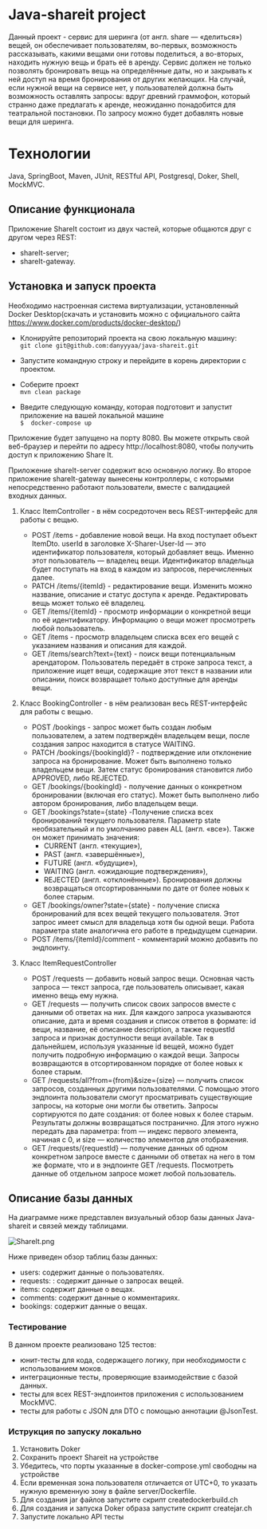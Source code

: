 # Java-shareit project

Данный проект - сервис для шеринга (от англ. share — «делиться») вещей, он обеспечивает пользователям, во-первых,
возможность рассказывать, какими вещами они готовы поделиться, а во-вторых, находить нужную вещь и брать её в аренду.
Сервис должен не только позволять бронировать вещь на определённые даты, но и закрывать к ней доступ на время
бронирования от других желающих. На случай, если нужной вещи на сервисе нет, у пользователей должна быть возможность
оставлять запросы: вдруг древний граммофон, который странно даже предлагать к аренде, неожиданно понадобится для
театральной постановки. По запросу можно будет добавлять новые вещи для шеринга.

# Технологии
Java, SpringBoot, Maven, JUnit, RESTful API, Postgresql, Doker, Shell, MockMVC.

## Описание функционала
Приложение ShareIt состоит из двух частей, которые общаются друг с другом через REST:
- shareIt-server;
- shareIt-gateway.

## Установка и запуск проекта
Необходимо настроенная система виртуализации, установленный Docker Desktop(скачать и установить можно с официального сайта https://www.docker.com/products/docker-desktop/)

- Клонируйте репозиторий проекта на свою локальную машину:  
  ```git clone git@github.com:danyyyaa/java-shareit.git```

- Запустите командную строку и перейдите в корень директории с проектом.

- Соберите проект  
  ```mvn clean package```

- Введите следующую команду, которая подготовит и запустит приложение на вашей локальной машине  
  ```$  docker-compose up```

Приложение будет запущено на порту 8080. Вы можете открыть свой веб-браузер и перейти по адресу http://localhost:8080, чтобы получить доступ к приложению Share It.

Приложение shareIt-server содержит всю основную логику.
Во второе приложение shareIt-gateway вынесены контроллеры, с которыми непосредственно работают пользователи, вместе
с валидацией входных данных.

1. Класс ItemController - в нём сосредоточен весь REST-интерфейс для работы с вещью.
   - POST /items - добавление новой вещи. На вход поступает объект ItemDto. userId в заголовке X-Sharer-User-Id —
     это идентификатор пользователя, который добавляет вещь. Именно этот пользователь — владелец вещи.
     Идентификатор владельца будет поступать на вход в каждом из запросов, перечисленных далее.
   - PATCH /items/{itemId} - редактирование вещи. Изменить можно название, описание и статус доступа к аренде.
     Редактировать вещь может только её владелец.
   - GET /items/{itemId} - просмотр информации о конкретной вещи по её идентификатору. Информацию о вещи может
     просмотреть любой пользователь.
   - GET /items - просмотр владельцем списка всех его вещей с указанием названия и описания для каждой.
   - GET /items/search?text={text} - поиск вещи потенциальным арендатором. Пользователь передаёт в строке запроса текст,
     а приложение ищет вещи, содержащие этот текст в названии или описании, поиск возвращает только доступные для аренды вещи.

2. Класс BookingController - в нём реализован весь REST-интерфейс для работы с вещью.
   - POST /bookings - запрос может быть создан любым пользователем, а затем подтверждён владельцем вещи, после создания
     запрос находится в статусе WAITING.
   - PATCH /bookings/{bookingId}? - подтверждение или отклонение запроса на бронирование. Может быть выполнено только
     владельцем вещи. Затем статус бронирования становится либо APPROVED, либо REJECTED.
   - GET /bookings/{bookingId} - получение данных о конкретном бронировании (включая его статус). Может быть выполнено
     либо автором бронирования, либо владельцем вещи.
   - GET /bookings?state={state} -Получение списка всех бронирований текущего пользователя. Параметр state необязательный
     и по умолчанию равен ALL (англ. «все»). Также он может принимать значения:
      - CURRENT (англ. «текущие»),
      - PAST (англ. «завершённые»),
      - FUTURE (англ. «будущие»),
      - WAITING (англ. «ожидающие подтверждения»),
      - REJECTED (англ. «отклонённые»).
        Бронирования должны возвращаться отсортированными по дате от более новых к более старым.
   - GET /bookings/owner?state={state} - получение списка бронирований для всех вещей текущего пользователя. Этот запрос
     имеет смысл для владельца хотя бы одной вещи. Работа параметра state аналогична его работе в предыдущем сценарии.
   - POST /items/{itemId}/comment - комментарий можно добавить по эндпоинту.

3. Класс ItemRequestController
   - POST /requests — добавить новый запрос вещи. Основная часть запроса — текст запроса, где пользователь описывает,
     какая именно вещь ему нужна.
   - GET /requests — получить список своих запросов вместе с данными об ответах на них.
     Для каждого запроса указываются описание, дата и время создания и список ответов в формате: id вещи, название,
     её описание description, а также requestId запроса и признак доступности вещи available. Так в дальнейшем,
     используя указанные id вещей, можно будет получить подробную информацию о каждой вещи.
     Запросы возвращаются в отсортированном порядке от более новых к более старым.
   - GET /requests/all?from={from}&size={size} — получить список запросов, созданных другими пользователями.
     С помощью этого эндпоинта пользователи смогут просматривать существующие запросы, на которые они могли бы ответить.
     Запросы сортируются по дате создания: от более новых к более старым. Результаты должны возвращаться постранично.
     Для этого нужно передать два параметра: from — индекс первого элемента, начиная с 0,
     и size — количество элементов для отображения.
   - GET /requests/{requestId} — получение данных об одном конкретном запросе вместе с данными об ответах на него в том
     же формате, что и в эндпоинте GET /requests. Посмотреть данные об отдельном запросе может любой пользователь.

## Описание базы данных
На диаграмме ниже представлен визуальный обзор базы данных Java-shareit и связей между таблицами.

![ShareIt.png](ShareIt.png)

Ниже приведен обзор таблиц базы данных:
- users: содержит данные о пользователях.
- requests: : содержит данные о запросах вещей.
- items: содержит данные о вещах.
- comments: содержит данные о комментариях.
- bookings: содержит данные о вещах.

### Тестирование

В данном проекте реализовано 125 тестов:
- юнит-тесты для кода, содержащего логику, при необходимости с использованием моков.
- интеграционные тесты, проверяющие взаимодействие с базой данных.
- тесты для всех REST-эндпоинтов приложения с использованием MockMVC.
- тесты для работы с JSON для DTO с помощью аннотации @JsonTest.

### Иструкция по запуску локально

1. Установить Doker
2. Сохранить проект Shareit на устройстве
3. Убедитесь, что порты указанные в docker-compose.yml свободны на устройстве
4. Если временная зона пользователя отличается от UTC+0, то указать нужную временную зону в файле server/Dockerfile.
5. Для создания jar файлов запустите скрипт createdockerbuild.ch
6. Для создания и запуска Doker образа запустите скрипт createjar.ch
7. Запустите локально API тесты